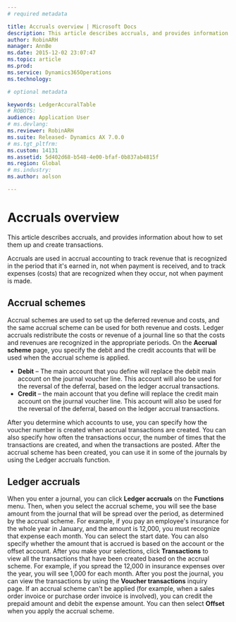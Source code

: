 ```yaml
---
# required metadata

title: Accruals overview | Microsoft Docs
description: This article describes accruals, and provides information about how to set them up and create transactions.
author: RobinARH
manager: AnnBe
ms.date: 2015-12-02 23:07:47
ms.topic: article
ms.prod: 
ms.service: Dynamics365Operations
ms.technology: 

# optional metadata

keywords: LedgerAccuralTable
# ROBOTS: 
audience: Application User
# ms.devlang: 
ms.reviewer: RobinARH
ms.suite: Released- Dynamics AX 7.0.0
# ms.tgt_pltfrm: 
ms.custom: 14131
ms.assetid: 5d402d68-b548-4e00-bfaf-0b837ab4815f
ms.region: Global
# ms.industry: 
ms.author: aolson

---
```


# Accruals overview

This article describes accruals, and provides information about how to set them up and create transactions.

Accruals are used in accrual accounting to track revenue that is recognized in the period that it's earned in, not when payment is received, and to track expenses (costs) that are recognized when they occur, not when payment is made.

## Accrual schemes
Accrual schemes are used to set up the deferred revenue and costs, and the same accrual scheme can be used for both revenue and costs. Ledger accruals redistribute the costs or revenue of a journal line so that the costs and revenues are recognized in the appropriate periods. On the **Accrual scheme** page, you specify the debit and the credit accounts that will be used when the accrual scheme is applied.

-   **Debit** – The main account that you define will replace the debit main account on the journal voucher line. This account will also be used for the reversal of the deferral, based on the ledger accrual transactions.
-   **Credit** – the main account that you define will replace the credit main account on the journal voucher line. This account will also be used for the reversal of the deferral, based on the ledger accrual transactions.

After you determine which accounts to use, you can specify how the voucher number is created when accrual transactions are created. You can also specify how often the transactions occur, the number of times that the transactions are created, and when the transactions are posted. After the accrual scheme has been created, you can use it in some of the journals by using the Ledger accruals function.

## Ledger accruals
When you enter a journal, you can click **Ledger accruals** on the **Functions** menu. Then, when you select the accrual scheme, you will see the base amount from the journal that will be spread over the period, as determined by the accrual scheme. For example, if you pay an employee's insurance for the whole year in January, and the amount is 12,000, you must recognize that expense each month. You can select the start date. You can also specify whether the amount that is accrued is based on the account or the offset account. After you make your selections, click **Transactions** to view all the transactions that have been created based on the accrual scheme. For example, if you spread the 12,000 in insurance expenses over the year, you will see 1,000 for each month. After you post the journal, you can view the transactions by using the **Voucher transactions** inquiry page. If an accrual scheme can't be applied (for example, when a sales order invoice or purchase order invoice is involved), you can credit the prepaid amount and debit the expense amount. You can then select **Offset** when you apply the accrual scheme.

